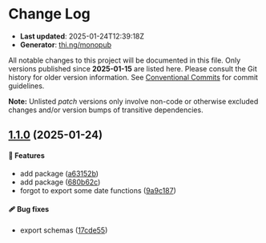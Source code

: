 # Change Log

- **Last updated**: 2025-01-24T12:39:18Z
- **Generator**: [thi.ng/monopub](https://thi.ng/monopub)

All notable changes to this project will be documented in this file.
Only versions published since **2025-01-15** are listed here.
Please consult the Git history for older version information.
See [Conventional Commits](https://conventionalcommits.org/) for commit guidelines.

**Note:** Unlisted _patch_ versions only involve non-code or otherwise excluded changes
and/or version bumps of transitive dependencies.

## [1.1.0](https://github.com/jackdbd/rapido/tree/@jackdbd/oauth2-tokens@1.1.0) (2025-01-24)

#### 🚀 Features

- add package ([a63152b](https://github.com/jackdbd/rapido/commit/a63152b))
- add package ([680b62c](https://github.com/jackdbd/rapido/commit/680b62c))
- forgot to export some date functions ([9a9c187](https://github.com/jackdbd/rapido/commit/9a9c187))

#### 🩹 Bug fixes

- export schemas ([17cde55](https://github.com/jackdbd/rapido/commit/17cde55))

